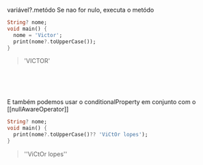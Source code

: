 variável?.metódo
Se nao for nulo, executa o metódo
```dart
String? nome;
void main() {
  nome = 'Victor';
  print(nome?.toUpperCase());
}

```
>'VICTOR'

<br><br><br>

E também podemos usar o conditionalProperty em conjunto com o [[nullAwareOperator]]

```dart
String? nome;
void main() {
  print(nome?.toUpperCase()?? 'ViCtOr lopes');
}
```
>''ViCtOr lopes''